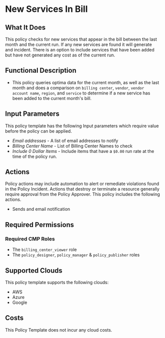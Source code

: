 # New Services In Bill

## What It Does

This policy checks for new services that appear in the bill between the last month and the current run. If any new services are found it will generate and incident. There is an option to include services that have been added but have not generated any cost as of the current run.

## Functional Description

- This policy queries optima data for the current month, as well as the last month and does a comparison on `billing center`, `vendor`, `vendor account name`, `region`, and `service` to determine if a new service has been added to the current month's bill.

## Input Parameters

This policy template has the following Input parameters which require value before the policy can be applied.  

- *Email addresses* - A list of email addresses to notify
- *Billing Center Name* - List of Billing Center Names to check
- *Include 0 Dollar Items* - Include items that have a `$0.00` run rate at the time of the policy run.

## Actions

Policy actions may include automation to alert or remediate violations found in the Policy Incident. Actions that destroy or terminate a resource generally require approval from the Policy Approver. This policy includes the following actions.  

- Sends and email notification

## Required Permissions

### Required CMP Roles

- The `billing_center_viewer` role
- The `policy_designer`, `policy_manager` & `policy_publisher` roles

## Supported Clouds

This policy template supports the following clouds:

- AWS
- Azure
- Google

## Costs

This Policy Template does not incur any cloud costs.
